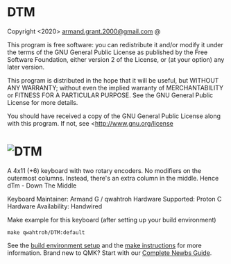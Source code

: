 # DTM

Copyright <2020> <Armand Grant> <armand.grant.2000@gmail.com> @<qwahtroh>

This program is free software: you can redistribute it and/or modify
it under the terms of the GNU General Public License as published by
the Free Software Foundation, either version 2 of the License, or
(at your option) any later version.

This program is distributed in the hope that it will be useful,
but WITHOUT ANY WARRANTY; without even the implied warranty of
MERCHANTABILITY or FITNESS FOR A PARTICULAR PURPOSE.  See the
GNU General Public License for more details.

You should have received a copy of the GNU General Public License
along with this program.  If not, see <http://www.gnu.org/license

![DTM](------------)
===

A 4x11 (+6) keyboard with two rotary encoders. No modifiers on the outermost columns. Instead, there's an extra column in the middle. Hence dTm - Down The Middle


Keyboard Maintainer: Armand G / qwahtroh
Hardware Supported: Proton C
Hardware Availability: Handwired

Make example for this keyboard (after setting up your build environment)
    
    make qwahtroh/DTM:default

See the [build environment setup](https://docs.qmk.fm/#/getting_started_build_tools) and the [make instructions](https://docs.qmk.fm/#/getting_started_make_guide) for more information. Brand new to QMK? Start with our [Complete Newbs Guide](https://docs.qmk.fm/#/newbs).
